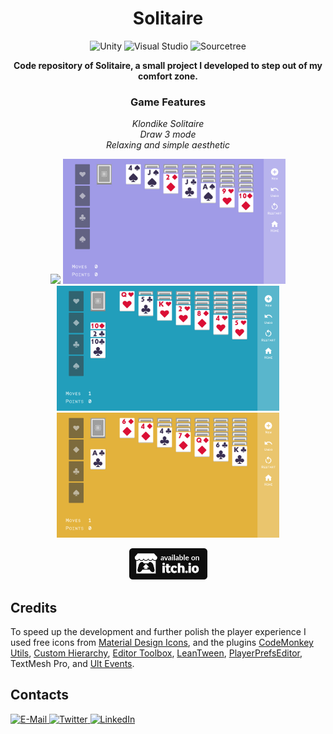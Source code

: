 <h1 align="center">Solitaire</h1>
<p align="center">
  <img src="https://img.shields.io/badge/-unity-000000?style=for-the-badge&logo=unity&logoColor=white" alt="Unity">
  <img src="https://img.shields.io/badge/-visual studio-5C2D91?style=for-the-badge&logo=visual%20studio&logoColor=white" alt="Visual Studio">
  <img src="https://img.shields.io/badge/-sourcetree-2684FF?style=for-the-badge&logo=sourcetree&logoColor=white" alt="Sourcetree">
</p>
<p align="center">
  <b>Code repository of Solitaire, a small project I developed to step out of my comfort zone.</b>
</p>

<h3 align="center">Game Features</h3>
<p align ="center">  
  <i>
    Klondike Solitaire<br>
    Draw 3 mode<br>
    Relaxing and simple aesthetic
  </i>
</p>

<p align="center">
  <img src="https://github.com/Vacui/Solitaire/blob/main/_README%20files/.gif" height="200">
  <img src="https://github.com/Vacui/Solitaire/blob/main/_README%20files/Screen1.png" height="200">
  <img src="https://github.com/Vacui/Solitaire/blob/main/_README%20files/Screen2.png" height="200">
  <img src="https://github.com/Vacui/Solitaire/blob/main/_README%20files/Screen3.png" height="200">
</p>

<p align="center">
  <a href="https://matteo-graizzaro.itch.io/solitaire" target="_blank">
    <img src="https://github.com/Vacui/Solitaire/blob/main/_README%20files/itch-dot-io.png" alt="Itch.io" height="50">
  </a>
</p>

## Credits
To speed up the development and further polish the player experience I used free icons from [Material Design Icons](https://materialdesignicons.com/), and the plugins [CodeMonkey Utils](https://unitycodemonkey.com/utils.php), [Custom Hierarchy](https://www.febucci.com/2020/10/custom-hierarchy-for-unity/), [Editor Toolbox](https://github.com/arimger/Unity-Editor-Toolbox), [LeanTween](https://assetstore.unity.com/packages/tools/animation/leantween-3595), [PlayerPrefsEditor](https://github.com/Dysman/bgTools-playerPrefsEditor), TextMesh Pro, and [Ult Events](https://assetstore.unity.com/packages/tools/gui/ultevents-111307).

## Contacts
<a href="mailto:graizzaromatteo@gmail.com">
  <img src="https://img.shields.io/badge/-e--mail-EA4335?style=for-the-badge&logo=gmail&logoColor=white" alt="E-Mail">
</a>
<a href="https://twitter.com/matteograizzaro">
  <img src="https://img.shields.io/badge/-twitter-1DA1F2?style=for-the-badge&logo=twitter&logoColor=white" alt="Twitter">
</a>
<a href="https://www.linkedin.com/in/matteo-graizzaro/">
  <img src="https://img.shields.io/badge/-linkedin-0077B5?style=for-the-badge&logo=linkedin&logoColor=white" alt="LinkedIn">
</a>
